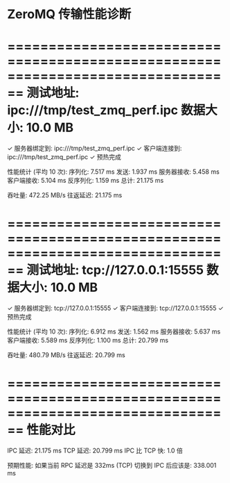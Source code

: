 ZeroMQ 传输性能诊断
================================================================================

================================================================================
测试地址: ipc:///tmp/test_zmq_perf.ipc
数据大小: 10.0 MB
================================================================================
✓ 服务器绑定到: ipc:///tmp/test_zmq_perf.ipc
✓ 客户端连接到: ipc:///tmp/test_zmq_perf.ipc
✓ 预热完成

性能统计 (平均 10 次):
  序列化:        7.517 ms
  发送:          1.937 ms
  服务器接收:    5.458 ms
  客户端接收:    5.104 ms
  反序列化:      1.159 ms
  总计:         21.175 ms

  吞吐量:     472.25 MB/s
  往返延迟:   21.175 ms

================================================================================
测试地址: tcp://127.0.0.1:15555
数据大小: 10.0 MB
================================================================================
✓ 服务器绑定到: tcp://127.0.0.1:15555
✓ 客户端连接到: tcp://127.0.0.1:15555
✓ 预热完成

性能统计 (平均 10 次):
  序列化:        6.912 ms
  发送:          1.562 ms
  服务器接收:    5.637 ms
  客户端接收:    5.589 ms
  反序列化:      1.100 ms
  总计:         20.799 ms

  吞吐量:     480.79 MB/s
  往返延迟:   20.799 ms

================================================================================
性能对比
================================================================================
IPC 延迟:  21.175 ms
TCP 延迟:  20.799 ms
IPC 比 TCP 快: 1.0 倍

预期性能:
  如果当前 RPC 延迟是 332ms (TCP)
  切换到 IPC 后应该是: 338.001 ms